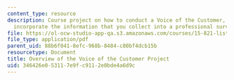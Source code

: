 ```yaml
---
content_type: resource
description: Course project on how to conduct a Voice of the Customer, and how to
  incorporate the information that you collect into a professional survey.
file: https://ol-ocw-studio-app-qa.s3.amazonaws.com/courses/15-821-listening-to-the-customer-fall-2002/346426e053117e9fc9112e0bde4a6d9c_assignment_12.pdf
file_type: application/pdf
parent_uid: 88b6f041-8efc-968b-8484-c80bf4dcb15b
resourcetype: Document
title: Overview of the Voice of the Customer Project
uid: 346426e0-5311-7e9f-c911-2e0bde4a6d9c
---
```

